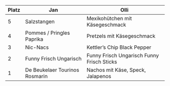 Platz | Jan | Olli
------ | ------|----------
5      |Salzstangen|Mexikohütchen mit Käsegeschmack
4      |Pommes / Pringles Paprika| Pretzels mit Käsegeschmack
3      |     Nic-Nacs  | Kettler’s Chip Black Pepper
2      |Funny Frisch Ungarisch| Funny Frisch Ungarisch	Funny Frisch Sticks
1      |De Beukelaer Tourinos Rosmarin| Nachos mit Käse, Speck, Jalapenos
